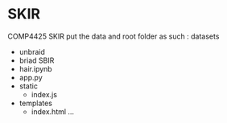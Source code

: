 # SKIR
COMP4425 SKIR
put the data and root folder as such :
datasets
  - unbraid
  - briad
SBIR
  - hair.ipynb
  - app.py
  - static
    - index.js
  - templates
    - index.html
    ...
